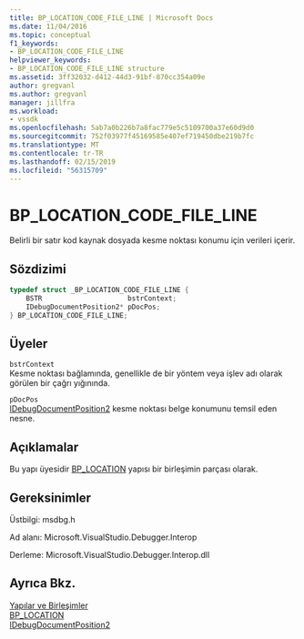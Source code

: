 ```yaml
---
title: BP_LOCATION_CODE_FILE_LINE | Microsoft Docs
ms.date: 11/04/2016
ms.topic: conceptual
f1_keywords:
- BP_LOCATION_CODE_FILE_LINE
helpviewer_keywords:
- BP_LOCATION_CODE_FILE_LINE structure
ms.assetid: 3ff32032-d412-44d3-91bf-870cc354a09e
author: gregvanl
ms.author: gregvanl
manager: jillfra
ms.workload:
- vssdk
ms.openlocfilehash: 5ab7a0b226b7a8fac779e5c5109700a37e60d9d0
ms.sourcegitcommit: 752f03977f45169585e407ef719450dbe219b7fc
ms.translationtype: MT
ms.contentlocale: tr-TR
ms.lasthandoff: 02/15/2019
ms.locfileid: "56315709"
---
```

# <a name="bplocationcodefileline"></a>BP_LOCATION_CODE_FILE_LINE
Belirli bir satır kod kaynak dosyada kesme noktası konumu için verileri içerir.

## <a name="syntax"></a>Sözdizimi

```cpp
typedef struct _BP_LOCATION_CODE_FILE_LINE {
    BSTR                     bstrContext;
    IDebugDocumentPosition2* pDocPos;
} BP_LOCATION_CODE_FILE_LINE;
```

## <a name="members"></a>Üyeler
`bstrContext`  
Kesme noktası bağlamında, genellikle de bir yöntem veya işlev adı olarak görülen bir çağrı yığınında.

`pDocPos`  
[IDebugDocumentPosition2](../../../extensibility/debugger/reference/idebugdocumentposition2.md) kesme noktası belge konumunu temsil eden nesne.

## <a name="remarks"></a>Açıklamalar
Bu yapı üyesidir [BP_LOCATION](../../../extensibility/debugger/reference/bp-location.md) yapısı bir birleşimin parçası olarak.

## <a name="requirements"></a>Gereksinimler
Üstbilgi: msdbg.h

Ad alanı: Microsoft.VisualStudio.Debugger.Interop

Derleme: Microsoft.VisualStudio.Debugger.Interop.dll

## <a name="see-also"></a>Ayrıca Bkz.
[Yapılar ve Birleşimler](../../../extensibility/debugger/reference/structures-and-unions.md)  
[BP_LOCATION](../../../extensibility/debugger/reference/bp-location.md)  
[IDebugDocumentPosition2](../../../extensibility/debugger/reference/idebugdocumentposition2.md)
